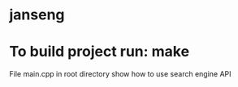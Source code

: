 janseng
=======

To build project run: make
==========================

File main.cpp in root directory show how to use search engine API
